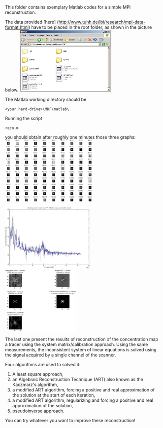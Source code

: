This folder contains exemplary Matlab codes for a simple MPI reconstruction.

The data provided [here] (http://www.tuhh.de/ibi/research/mpi-data-format.html) have to be placed in the root folder, as shown in the picture below.
<img src="/matlab/results/files.jpg" height="200">

The Matlab working directory should be
```
<your hard-drive>\MDF\matlab\
```
	
Running the script
```
reco.m
```
you should obtain after roughly one minutes those three graphs:
<img src="/matlab/results/SM.jpg" height="200">

<img src="/matlab/results/SpectrumMeasure.jpg" height="200">

<img src="/matlab/results/Reco.jpg" height="200">

The last one present the results of reconstruction of the concentration map a tracer using the system matrix/calibration approach. Using the same measurements, the inconsistent system of linear equations is solved using the signal acquired by a single channel of the scanner.

Four algorithms are used to solved it:
1. A least square approach,
2. an Algebraic Reconstruction Technique (ART) also known as the Kaczmarz's algorithm,
3. a modified ART algorithm, forcing a positive and real approximation of the solution at the start of each iteration,
4. a modified ART algorithm, regularizing and forcing a positive and real approximation of the solution,
5. pseudoinverse approach.

You can try whatever you want to improve these reconstruction!